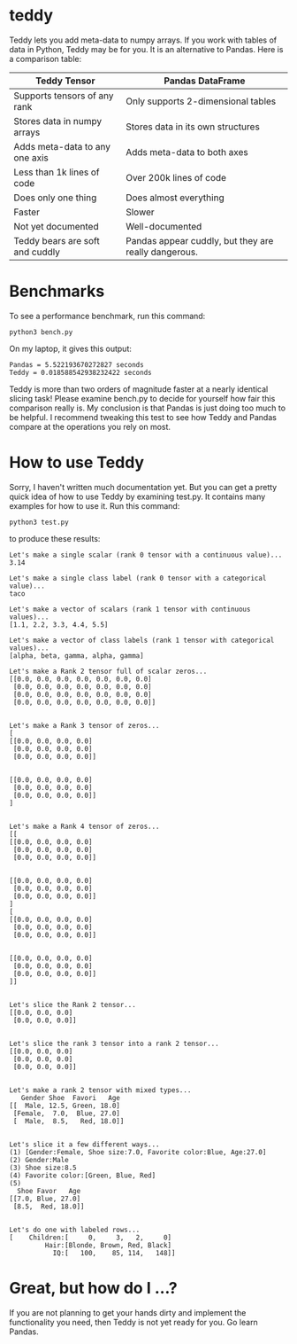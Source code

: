 # teddy
Teddy lets you add meta-data to numpy arrays.
If you work with tables of data in Python, Teddy may be for you.
It is an alternative to Pandas.
Here is a comparison table:

|Teddy Tensor|Pandas DataFrame|
|---|---|
|Supports tensors of any rank|Only supports 2-dimensional tables|
|Stores data in numpy arrays|Stores data in its own structures|
|Adds meta-data to any one axis|Adds meta-data to both axes|
|Less than 1k lines of code|Over 200k lines of code|
|Does only one thing|Does almost everything|
|Faster|Slower|
|Not yet documented|Well-documented|
|Teddy bears are soft and cuddly|Pandas appear cuddly, but they are really dangerous.|

# Benchmarks
To see a performance benchmark, run this command:
```
python3 bench.py
```
On my laptop, it gives this output:
```
Pandas = 5.522193670272827 seconds
Teddy = 0.018588542938232422 seconds
```
Teddy is more than two orders of magnitude faster at a nearly identical slicing task!
Please examine bench.py to decide for yourself how fair this comparison really is.
My conclusion is that Pandas is just doing too much to be helpful.
I recommend tweaking this test to see how Teddy and Pandas compare at the operations you rely on most.


# How to use Teddy
Sorry, I haven't written much documentation yet.
But you can get a pretty quick idea of how to use Teddy by examining test.py.
It contains many examples for how to use it. Run this command:
```
python3 test.py
```
to produce these results:

```
Let's make a single scalar (rank 0 tensor with a continuous value)...
3.14

Let's make a single class label (rank 0 tensor with a categorical value)...
taco

Let's make a vector of scalars (rank 1 tensor with continuous values)...
[1.1, 2.2, 3.3, 4.4, 5.5]

Let's make a vector of class labels (rank 1 tensor with categorical values)...
[alpha, beta, gamma, alpha, gamma]

Let's make a Rank 2 tensor full of scalar zeros...
[[0.0, 0.0, 0.0, 0.0, 0.0, 0.0, 0.0]
 [0.0, 0.0, 0.0, 0.0, 0.0, 0.0, 0.0]
 [0.0, 0.0, 0.0, 0.0, 0.0, 0.0, 0.0]
 [0.0, 0.0, 0.0, 0.0, 0.0, 0.0, 0.0]]


Let's make a Rank 3 tensor of zeros...
[
[[0.0, 0.0, 0.0, 0.0]
 [0.0, 0.0, 0.0, 0.0]
 [0.0, 0.0, 0.0, 0.0]]


[[0.0, 0.0, 0.0, 0.0]
 [0.0, 0.0, 0.0, 0.0]
 [0.0, 0.0, 0.0, 0.0]]
]


Let's make a Rank 4 tensor of zeros...
[[
[[0.0, 0.0, 0.0, 0.0]
 [0.0, 0.0, 0.0, 0.0]
 [0.0, 0.0, 0.0, 0.0]]


[[0.0, 0.0, 0.0, 0.0]
 [0.0, 0.0, 0.0, 0.0]
 [0.0, 0.0, 0.0, 0.0]]
]
[
[[0.0, 0.0, 0.0, 0.0]
 [0.0, 0.0, 0.0, 0.0]
 [0.0, 0.0, 0.0, 0.0]]


[[0.0, 0.0, 0.0, 0.0]
 [0.0, 0.0, 0.0, 0.0]
 [0.0, 0.0, 0.0, 0.0]]
]]


Let's slice the Rank 2 tensor...
[[0.0, 0.0, 0.0]
 [0.0, 0.0, 0.0]]


Let's slice the rank 3 tensor into a rank 2 tensor...
[[0.0, 0.0, 0.0]
 [0.0, 0.0, 0.0]
 [0.0, 0.0, 0.0]]


Let's make a rank 2 tensor with mixed types...
   Gender Shoe  Favori   Age
[[  Male, 12.5, Green, 18.0]
 [Female,  7.0,  Blue, 27.0]
 [  Male,  8.5,   Red, 18.0]]


Let's slice it a few different ways...
(1) [Gender:Female, Shoe size:7.0, Favorite color:Blue, Age:27.0]
(2) Gender:Male
(3) Shoe size:8.5
(4) Favorite color:[Green, Blue, Red]
(5)
  Shoe Favor   Age
[[7.0, Blue, 27.0]
 [8.5,  Red, 18.0]]


Let's do one with labeled rows...
[    Children:[     0,     3,   2,     0]
         Hair:[Blonde, Brown, Red, Black]
           IQ:[   100,    85, 114,   148]]
```

# Great, but how do I ...?
If you are not planning to get your hands dirty and implement the functionality you need,
then Teddy is not yet ready for you. Go learn Pandas.
